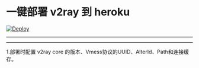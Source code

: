 # 一键部署 v2ray 到 heroku  
[![Deploy](https://www.herokucdn.com/deploy/button.png)](https://heroku.com/deploy)
- - -
- - -
1.部署时配置 v2ray core 的版本、Vmess协议的UUID、AlterId、Path和连接缓存。
